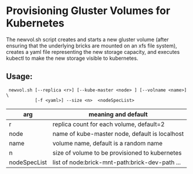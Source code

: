 # Provisioning Gluster Volumes for Kubernetes

The newvol.sh script creates and starts a new gluster volume (after ensuring that the underlying bricks are mounted on an xfs file system), creates a yaml file representing the new storage capacity, and executes kubectl to make the new storage visible to kubernetes.

## Usage:

```
 newvol.sh [--replica <r>] [--kube-master <node> ] [--volname <name>] \
           [-f <yaml>] --size <n>  <nodeSpecList>

```
  arg | meaning and default
  --- | ------------------
  r | replica count for each volume, default=2
  node | name of kube-master node, default is localhost
  name | volume name, default is a random name
  n | size of volume to be provisioned to kubernetes
  nodeSpecList | list of node:brick-mnt-path:brick-dev-path ...

